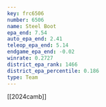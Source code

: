 ```yaml
---
key: frc6506
number: 6506
name: Steel Boot
epa_end: 7.54
auto_epa_end: 2.41
teleop_epa_end: 5.14
endgame_epa_end: -0.02
winrate: 0.2727
district_epa_rank: 1466
district_epa_percentile: 0.186
type: Team
---
```

[[2024camb]]
